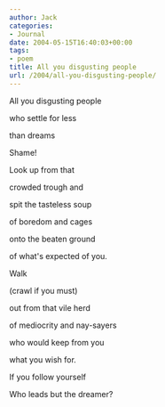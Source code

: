```yaml
---
author: Jack
categories:
- Journal
date: 2004-05-15T16:40:03+00:00
tags:
- poem
title: All you disgusting people
url: /2004/all-you-disgusting-people/
---
```


All you disgusting people
  
who settle for less
  
than dreams
  
Shame!
  
Look up from that
  
crowded trough and
  
spit the tasteless soup
  
of boredom and cages
  
onto the beaten ground
  
of what's expected of you.
  
Walk
  
(crawl if you must)
  
out from that vile herd
  
of mediocrity and nay-sayers
  
who would keep from you
  
what you wish for.
  
If you follow yourself
  
Who leads but the dreamer?